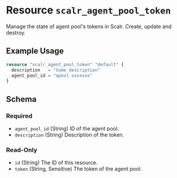 # Resource `scalr_agent_pool_token`

Manage the state of agent pool's tokens in Scalr. Create, update and destroy.

## Example Usage

```terraform
resource "scalr_agent_pool_token" "default" {
  description   = "Some description"
  agent_pool_id = "apool-xxxxxxx"
}
```

<!-- schema generated by tfplugindocs -->
## Schema

### Required

- `agent_pool_id` (String) ID of the agent pool.
- `description` (String) Description of the token.

### Read-Only

- `id` (String) The ID of this resource.
- `token` (String, Sensitive) The token of the agent pool.

